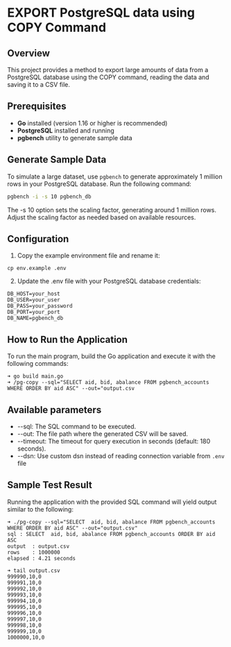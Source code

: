 # EXPORT PostgreSQL data using COPY Command

## Overview

This project provides a method to export large amounts of data from a PostgreSQL database using the COPY command, reading the data and saving it to a CSV file.

## Prerequisites

- **Go** installed (version 1.16 or higher is recommended)
- **PostgreSQL** installed and running
- **pgbench** utility to generate sample data

## Generate Sample Data

To simulate a large dataset, use `pgbench` to generate approximately 1 million rows in your PostgreSQL database. Run the following command:

```bash
pgbench -i -s 10 pgbench_db
```

The -s 10 option sets the scaling factor, generating around 1 million rows. Adjust the scaling factor as needed based on available resources.

## Configuration
1. Copy the example environment file and rename it:
```
cp env.example .env
```
2. Update the .env file with your PostgreSQL database credentials:
```
DB_HOST=your_host
DB_USER=your_user
DB_PASS=your_password
DB_PORT=your_port
DB_NAME=pgbench_db
```

## How to Run the Application
To run the main program, build the Go application and execute it with the following commands:
```
➜ go build main.go
➜ /pg-copy --sql="SELECT aid, bid, abalance FROM pgbench_accounts WHERE ORDER BY aid ASC" --out="output.csv
```

## Available parameters
- --sql: The SQL command to be executed.
- --out: The file path where the generated CSV will be saved.
- --timeout: The timeout for query execution in seconds (default: 180 seconds).
- --dsn: Use custom dsn instead of reading connection variable from `.env` file

## Sample Test Result
Running the application with the provided SQL command will yield output similar to the following:

```
➜ ./pg-copy --sql="SELECT  aid, bid, abalance FROM pgbench_accounts WHERE ORDER BY aid ASC" --out="output.csv"
sql	: SELECT  aid, bid, abalance FROM pgbench_accounts ORDER BY aid ASC
output	: output.csv
rows	: 1000000
elapsed	: 4.21 seconds

➜ tail output.csv
999990,10,0
999991,10,0
999992,10,0
999993,10,0
999994,10,0
999995,10,0
999996,10,0
999997,10,0
999998,10,0
999999,10,0
1000000,10,0
```
